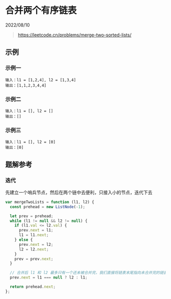 # 合并两个有序链表

2022/08/10

> <https://leetcode.cn/problems/merge-two-sorted-lists/>

## 示例

### 示例一

```text
输入：l1 = [1,2,4], l2 = [1,3,4]
输出：[1,1,2,3,4,4]
```

### 示例二

```text
输入：l1 = [], l2 = []
输出：[]
```

### 示例三

```text
输入：l1 = [], l2 = [0]
输出：[0]
```

## 题解参考

### 迭代

先建立一个哨兵节点，然后在两个链中去便利，只接入小的节点，迭代下去

```javascript
var mergeTwoLists = function (l1, l2) {
  const prehead = new ListNode(-1);

  let prev = prehead;
  while (l1 != null && l2 != null) {
    if (l1.val <= l2.val) {
      prev.next = l1;
      l1 = l1.next;
    } else {
      prev.next = l2;
      l2 = l2.next;
    }
    prev = prev.next;
  }

  // 合并后 l1 和 l2 最多只有一个还未被合并完，我们直接将链表末尾指向未合并完的链表即可
  prev.next = l1 === null ? l2 : l1;

  return prehead.next;
};
```
